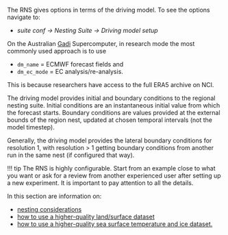 The RNS gives options in terms of the driving model.  To see the options navigate to:

- _suite conf &rarr; Nesting Suite &rarr; Driving model setup_


On the Australian [Gadi](https://opus.nci.org.au/display/Help/0.+Welcome+to+Gadi#id-0.WelcometoGadi-Overview) Supercomputer, in research mode the most commonly used approach is to use 

- `dm_name` = ECMWF forecast fields and
- `dm_ec_mode` = EC analysis/re-analysis.

This is because researchers have access to the full ERA5 archive on NCI. 

The driving model provides initial and boundary conditions to the regional nesting suite.
Initial conditions are an instantaneous initial value from which the forecast starts.
Boundary conditions are values provided at the external bounds of the region nest, updated at chosen temporal intervals (not the model timestep).

Generally, the driving model provides the lateral boundary conditions for resolution 1, with resolution > 1 getting boundary conditions from another run in the same nest (if configured that way).

!!! tip
    The RNS is highly configurable.  Start from an example close to what you want or ask for a review from another experienced user after setting up a new experiment.
    It is important to pay attention to all the details.

In this section are information on:

* [nesting considerations](nesting_considerations)
* [how to use a higher-quality land/surface dataset](replace_land_surface)
* [how to use a higher-quality sea surface temperature and ice dataset.](replace_sst_seaice)
